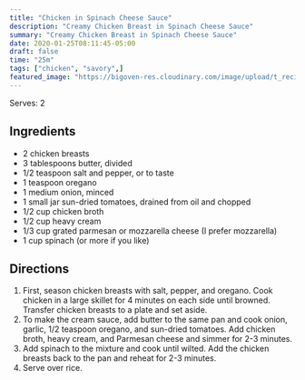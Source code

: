 ```yaml
---
title: "Chicken in Spinach Cheese Sauce"
description: "Creamy Chicken Breast in Spinach Cheese Sauce"
summary: "Creamy Chicken Breast in Spinach Cheese Sauce"
date: 2020-01-25T08:11:45-05:00
draft: false
time: "25m"
tags: ["chicken", "savory",]
featured_image: "https://bigoven-res.cloudinary.com/image/upload/t_recipe-1280/chicken-with-spinach-in-creamy-parmesan-sauce-8372d8e79bef48ba9490a34f.jpg"
---
```


Serves: 2

## Ingredients

- 2 chicken breasts
- 3 tablespoons butter, divided
- 1/2 teaspoon salt and pepper, or to taste
- 1 teaspoon oregano
- 1 medium onion, minced
- 1 small jar sun-dried tomatoes, drained from oil and chopped
- 1/2 cup chicken broth
- 1/2 cup heavy cream
- 1/3 cup grated parmesan or mozzarella cheese (I prefer mozzarella)
- 1 cup spinach (or more if you like)

## Directions

1. First, season chicken breasts with salt, pepper, and oregano. Cook chicken in a large skillet for 4 minutes on each side until browned. Transfer chicken breasts to a plate and set aside.
2. To make the cream sauce, add butter to the same pan and cook onion, garlic, 1/2 teaspoon oregano, and sun-dried tomatoes. Add chicken broth, heavy cream, and Parmesan cheese and simmer for 2-3 minutes.
3. Add spinach to the mixture and cook until wilted. Add the chicken breasts back to the pan and reheat for 2-3 minutes.
4. Serve over rice.
